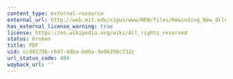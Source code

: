 ```yaml
---
content_type: external-resource
external_url: http://web.mit.edu/sigus/www/NEW/files/Rewinding_New_Orleans.pdf
has_external_license_warning: true
license: https://en.wikipedia.org/wiki/All_rights_reserved
status: broken
title: PDF
uid: cc48170b-c647-48ba-bd6a-3e96298c732c
url_status_code: 404
wayback_url: ''
---
```

